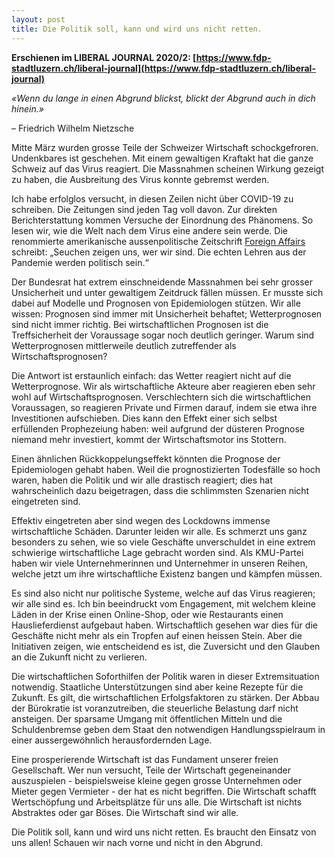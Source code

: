 ```yaml
---
layout: post
title: Die Politik soll, kann und wird uns nicht retten.
---
```


**Erschienen im LIBERAL JOURNAL 2020/2: [https://www.fdp-stadtluzern.ch/liberal-journal](https://www.fdp-stadtluzern.ch/liberal-journal)**

*«Wenn du lange in einen Abgrund blickst, blickt der Abgrund auch in dich hinein.»*

– Friedrich Wilhelm Nietzsche

Mitte März wurden grosse Teile der Schweizer Wirtschaft schockgefroren. Undenkbares ist geschehen. Mit einem gewaltigen Kraftakt hat die ganze Schweiz auf das Virus reagiert. Die Massnahmen scheinen Wirkung gezeigt zu haben, die Ausbreitung des Virus konnte gebremst werden.

Ich habe erfolglos versucht, in diesen Zeilen nicht über COVID-19 zu schreiben. Die Zeitungen sind jeden Tag voll davon. Zur direkten Berichterstattung kommen Versuche der Einordnung des Phänomens. So lesen wir, wie die Welt nach dem Virus eine andere sein werde. Die renommierte amerikanische aussenpolitische Zeitschrift [Foreign Affairs](https://www.foreignaffairs.com/articles/2020-03-28/plagues-tell-us-who-we-are) schreibt: „Seuchen zeigen uns, wer wir sind. Die echten Lehren aus der Pandemie werden politisch sein.“

Der Bundesrat hat extrem einschneidende Massnahmen bei sehr grosser Unsicherheit und unter gewaltigem Zeitdruck fällen müssen. Er musste sich dabei auf Modelle und Prognosen von Epidemiologen stützen. Wir alle wissen: Prognosen sind immer mit Unsicherheit behaftet; Wetterprognosen sind nicht immer richtig. Bei wirtschaftlichen Prognosen ist die Treffsicherheit der Voraussage sogar noch deutlich geringer. Warum sind Wetterprognosen mittlerweile deutlich zutreffender als Wirtschaftsprognosen?

Die Antwort ist erstaunlich einfach: das Wetter reagiert nicht auf die Wetterprognose. Wir als wirtschaftliche Akteure aber reagieren eben sehr wohl auf Wirtschaftsprognosen. Verschlechtern sich die wirtschaftlichen Voraussagen, so reagieren Private und Firmen darauf, indem sie etwa ihre Investitionen aufschieben. Dies kann den Effekt einer sich selbst erfüllenden Prophezeiung haben: weil aufgrund der düsteren Prognose niemand mehr investiert, kommt der Wirtschaftsmotor ins Stottern.

Einen ähnlichen Rückkoppelungseffekt könnten die Prognose der Epidemiologen gehabt haben. Weil die prognostizierten Todesfälle so hoch waren, haben die Politik und wir alle drastisch reagiert; dies hat wahrscheinlich dazu beigetragen, dass die schlimmsten Szenarien nicht eingetreten sind.

Effektiv eingetreten aber sind wegen des Lockdowns immense wirtschaftliche Schäden. Darunter leiden wir alle. Es schmerzt uns ganz besonders zu sehen, wie so viele Geschäfte unverschuldet in eine extrem schwierige wirtschaftliche Lage gebracht worden sind. Als KMU-Partei haben wir viele Unternehmerinnen und Unternehmer in unseren Reihen, welche jetzt um ihre wirtschaftliche Existenz bangen und kämpfen müssen.

Es sind also nicht nur politische Systeme, welche auf das Virus reagieren; wir alle sind es. Ich bin beeindruckt vom Engagement, mit welchem kleine Läden in der Krise einen Online-Shop, oder wie Restaurants einen Hauslieferdienst aufgebaut haben. Wirtschaftlich gesehen war dies für die Geschäfte nicht mehr als ein Tropfen auf einen heissen Stein. Aber die Initiativen zeigen, wie entscheidend es ist, die Zuversicht und den Glauben an die Zukunft nicht zu verlieren.

Die wirtschaftlichen Soforthilfen der Politik waren in dieser Extremsituation notwendig. Staatliche Unterstützungen sind aber keine Rezepte für die Zukunft. Es gilt, die wirtschaftlichen Erfolgsfaktoren zu stärken. Der Abbau der Bürokratie ist voranzutreiben, die steuerliche Belastung darf nicht ansteigen. Der sparsame Umgang mit öffentlichen Mitteln und die Schuldenbremse geben dem Staat den notwendigen Handlungsspielraum in einer aussergewöhnlich herausfordernden Lage.

Eine prosperierende Wirtschaft ist das Fundament unserer freien Gesellschaft. Wer nun versucht, Teile der Wirtschaft gegeneinander auszuspielen - beispielsweise kleine gegen grosse Unternehmen oder Mieter gegen Vermieter - der hat es nicht begriffen. Die Wirtschaft schafft Wertschöpfung und Arbeitsplätze für uns alle.  Die Wirtschaft ist nichts Abstraktes oder gar Böses. Die Wirtschaft sind wir alle.

Die Politik soll, kann und wird uns nicht retten. Es braucht den Einsatz von uns allen! Schauen wir nach vorne und nicht in den Abgrund.
